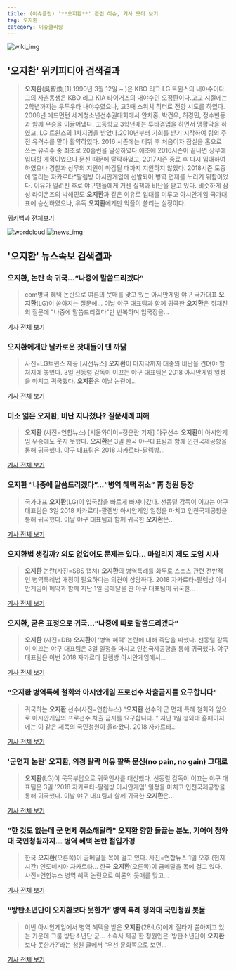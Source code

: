 ```yaml
---
title: (이슈클립) '**오지환**' 관련 이슈, 기사 모아 보기
tag: 오지환
category: 이슈클리핑
---
```

![wiki_img](https://user-images.githubusercontent.com/42597476/44503234-41136a80-a6d0-11e8-9071-6fc6418eafe4.png)
## **'**오지환**'** 위키피디아 검색결과
>**오지환**(吳智煥,[1] 1990년 3월 12일 ~ )은 KBO 리그 LG 트윈스의 내야수이다. 그의 사촌동생은 KBO 리그 KIA 타이거즈의 내야수인 오정환이다.고교 시절에는 2학년까지는 우투우타 내야수였으나, 고3때 스위치 히터로 전향 시도를 하였다. 2008년 에드먼턴 세계청소년선수권대회에서 안치홍, 박건우, 허경민, 정수빈등과 함께 우승을 이끌어냈다. 고등학교 3학년때는 투타겸업을 하면서 맹활약을 하였고, LG 트윈스의 1차지명을 받았다.2010년부터 기회를 받기 시작하여 팀의 주전 유격수를 맡아 활약하였다. 2016 시즌에는 데뷔 후 처음이자 잠실을 홈으로 쓰는 유격수 중 최초로 20홈런을 달성하였다.애초에 2016시즌이 끝나면 상무에 입대할 계획이었으나 문신 때문에 탈락하였고, 2017시즌 종료 후 다시 입대하여 하였으나 경찰과 상무의 지원이 마감될 때까지 지원하지 않았다. 2018시즌 도중에 열리는 자카르타*팔렘방 아시안게임에 선발되어 병역 면제를 노리기 위함이었다. 이유가 알려진 후로 야구팬들에게 거센 질책과 비난을 받고 있다. 비슷하게 삼성 라이온즈의 박해민도 **오지환**과 같은 이유로 입대를 미루고 아시안게임 국가대표에 승선하였으나, 유독 **오지환**에게만 악플이 쏠리는 실정이다.

<a href="https://ko.wikipedia.org/wiki/오지환" target="_blank">위키백과 전체보기</a>

![wordcloud](https://s3.ap-northeast-2.amazonaws.com/lyrics101-wordcloud/2018-09-03-1535959627.png)
![news_img](https://user-images.githubusercontent.com/42597476/44507050-1206f400-a6e4-11e8-8d98-7ffbfebb353f.png)
## **'**오지환**'** 뉴스속보 검색결과
### **오지환**, 논란 속 귀국…“나중에 말씀드리겠다”

>com병역 혜택 논란으로 여론의 뭇매를 맞고 있는 아시안게임 야구 국가대표 **오지환**(LG)이 쏟아지는 질문에... 이날 야구 대표팀과 함께 귀국한 **오지환**은 취재진의 질문에 "나중에 말씀드리겠다"만 반복하며 입국장을...

<a href="http://news.donga.com/3/all/20180903/91810931/2" target="_blank">기사 전체 보기</a>

### **오지환**에게만 날카로운 잣대들이 댄 까닭

>사진=LG트윈스 제공 [시선뉴스] **오지환**이 마지막까지 대중의 비난을 견뎌야 할 처지에 놓였다. 3일 선동렬 감독이 이끄는 야구 대표팀은 2018 아시안게임 일정을 마치고 귀국했다.  **오지환**은 이날 논란에...

<a href="http://www.sisunnews.co.kr/news/articleView.html?idxno=89464" target="_blank">기사 전체 보기</a>

### 미소 잃은 **오지환**, 비난 지나쳤나? 질문세례 피해

>**오지환** (사진=연합뉴스) [서울와이어=정은란 기자] 야구선수 **오지환**이 아시안게임 우승에도 웃지 못했다. **오지환**은 3일 한국 야구대표팀과 함께 인천국제공항을 통해 귀국했다. 야구 대표팀은 2018 자카르타-팔렘방...

<a href="http://www.seoulwire.com/news/articleView.html?idxno=24907" target="_blank">기사 전체 보기</a>

### **오지환** “나중에 말씀드리겠다”…“병역 혜택 취소” 靑 청원 등장

>국가대표 **오지환**(LG)이 입국장을 빠르게 빠져나갔다. 선동렬 감독이 이끄는 야구 대표팀은 3일 2018 자카르타-팔렘방 아시안게임 일정을 마치고 인천국제공항을 통해 귀국했다. 이날 야구 대표팀과 함께 귀국한 **오지환**은...

<a href="http://news.heraldcorp.com/view.php?ud=20180903000598" target="_blank">기사 전체 보기</a>

### **오지환**법 생길까? 의도 없었어도 문제는 있다… 마일리지 제도 도입 시사

>**오지환** 논란(사진=SBS 캡쳐) **오지환**의 병역특례를 화두로 스포츠 관련 전반적인 병역특례법 개정이 필요하다는 의견이 상당하다. 2018 자카르타-팔렘방 아시안게임이 폐막과 함께 지난 1일 금메달을 딴 야구 대표팀이 귀국한...

<a href="http://www.gnmaeil.com/news/articleView.html?idxno=381638" target="_blank">기사 전체 보기</a>

### **오지환**, 굳은 표정으로 귀국…“나중에 따로 말씀드리겠다”

>**오지환** (사진=DB) **오지환**이 ‘병역 혜택’ 논란에 대해 즉답을 피했다. 선동렬 감독이 이끄는 야구 대표팀은 3일 일정을 마치고 인천국제공항을 통해 귀국했다. 야구 대표팀은 이번 2018 자카르타 팔렘방 아시안게임에서...

<a href="http://news.hankyung.com/article/201809035068I" target="_blank">기사 전체 보기</a>

### "**오지환** 병역특혜 철회와 아시안게임 프로선수 차출금지를 요구합니다"

>귀국하는 **오지환** 선수(사진=연합뉴스) “**오지환** 선수의 군 면제 특혜 철회와 앞으로 아시안게임의 프로선수 차출 금지를 요구합니다. ” 지난 1일 청와대 홈페이지에는 이 같은 제목의 국민청원이 올라왔다. 2018 자카르타...

<a href="http://www.edaily.co.kr/news/newspath.asp?newsid=03840886619336512" target="_blank">기사 전체 보기</a>

### '군면제 논란' **오지환**, 의경 탈락 이유 팔뚝 문신(no pain, no gain) 그대로

>**오지환**(LG)이 묵묵부답으로 귀국인사를 대신했다. 선동렬 감독이 이끄는 야구 대표팀은 3일 '2018 자카르타-팔렘방 아시안게임' 일정을 마치고 인천국제공항을 통해 귀국했다. 이날 야구 대표팀과 함께 귀국한 **오지환**은...

<a href="http://news20.busan.com/controller/newsController.jsp?newsId=20180903000163" target="_blank">기사 전체 보기</a>

### "한 것도 없는데 군 면제 취소해달라" **오지환** 향한 들끓는 분노, 기어이 청와대 국민청원까지… 병역 혜택 논란 점입가경

>한국 **오지환**(오른쪽)이 금메달을 목에 걸고 있다. 사진=연합뉴스 1일 오후 (현지시간) 인도네시아 자카르타... 한국 **오지환**(오른쪽)이 금메달을 목에 걸고 있다. 사진=연합뉴스 병역 혜택 논란으로 여론의 뭇매를 맞고...

<a href="http://www.joongboo.com/news/articleView.html?idxno=1283762" target="_blank">기사 전체 보기</a>

### “방탄소년단이 **오지환**보다 못한가” 병역 특례 청와대 국민청원 봇물

>이번 아시안게임에서 병역 혜택을 받은 **오지환**(28·LG)에게 질타가 쏟아지고 있는 가운데 그룹 방탄소년단 군... 소속사 제공 한 청원인은 ‘방탄소년단이 **오지환**보다 못한가?’라는 청원 글에서 “우선 문화쪽으로 보면...

<a href="http://sports.khan.co.kr/news/sk_index.html?art_id=201809031510013&sec_id=540101&pt=nv" target="_blank">기사 전체 보기</a>



